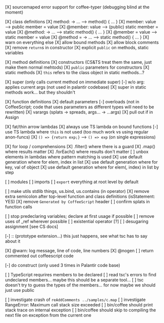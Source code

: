 
[X] sourcemaped error support for coffee-typer (debugging blind at the moment)

[X] class definitions
  [X] method: -> ...    --> method() { ... }
  [X] member: value     --> public member = value
  [X] @member: value    --> (public) static member = value
  [X] @method: -> ...   --> static method() { ... }
  [X] @member = value   --> static member = value
  [X] @method = -> ...  --> static method() { ... }
  [X] warn on everything else
  [X] allow bound methods
  [X] allow block comments
  [X] remove `return`s in constructor
  [X] explicit `public` on methods, static variables

[X] method definitions
  [X] constructors (CS&TS treat them the same, just make them normal mehtods)
  [X] `public` parameters for constructors
  [X] static methods
  [X] `this` refers to the class object in static methods...?

[X] super (only calls current method on immediate super)
  [-] w/o arg: applies current args (not used in palantir codebase)
  [X] super in static methods work... but they shouldn't

[X] function definitions
  [X] default parameters
  [-] overloads (not in CoffeeScript; code that uses parameters as different types will need to be rewritten)
  [X] varargs (splats -> spreads, args... -> ...args)
  [X] pull out if in Assign

[X] fat/thin arrow lambdas
  [X] always use TS lambda on bound functions
  [-] use TS lambda where `this` is not used  (too much work vs using regular anon-funcs)
  [X] `() => {return exp;}`  --> `() => exp`    (on single expressions)

[X] for loop / comprehensions
  [X] .filter()                   where there is a guard
  [X] .map()                      where results matter
  [X] .forEach()                  where results don't matter
  [ ] unbox elements in lambdas   where pattern matching is used
  [X] use default generation      where for elem, index in list
  [X] use default generation      where for key, val of object
  [X] use default generation      where for elem(, index) in list by step

[ ] modules
  [ ] imports
  [ ] `export` everything at root level by default

[ ] make utils stdlib things, us.bind, us.contains (in operator)
[X] remove extra semicolon after top-level function and class definitions   (isStatement: YES)
[X] remove `Generated by CoffeeScript` header
[ ] confirm splats in function calls

[ ] stop predeclaring variables; declare at first usage if possible
[ ] remove uses of _ref wherever possible
  [ ] existential operator [?]
  [ ] desugaring assignment [see CS docs]

[-] :: (prototype extension...) this just happens, see what tsc has to say about it

[X] @warn: log message, line of code, line numbers
[X] @nogen
  [ ] return commented out coffeescript code

[-] do construct (only used 3 times in Palantir code base)

[ ] TypeScript requrires members to be declared
  [ ] read tsc's errors to find undeclared members... maybe this should be a separate tool...
  [ ] tsc doesn't try to guess the types of the members... for now maybe we should just use public


[ ] investigate crash of `reAddComments ../samples/c.map`
[ ] investigate RangeError: Maximum call stack size exceeded
[ ] bin/coffee should print stack trace on internal exception
[ ] bin/coffee should skip to compiling the next file on exception from the current one

